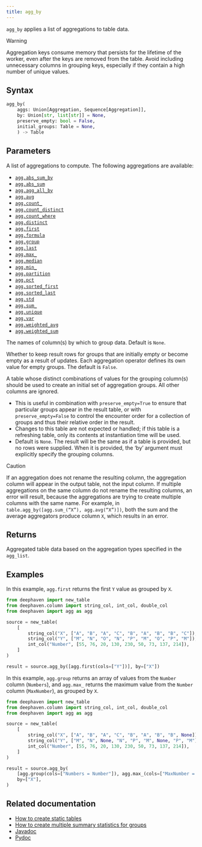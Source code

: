 ```yaml
---
title: agg_by
---
```


`agg_by` applies a list of aggregations to table data.

> [!WARNING]
> Aggregation keys consume memory that persists for the lifetime of the worker, even after the keys are removed from the table. Avoid including unnecessary columns in grouping keys, especially if they contain a high number of unique values.

## Syntax

```python syntax
agg_by(
    aggs: Union[Aggregation, Sequence[Aggregation]],
    by: Union[str, list[str]] = None,
    preserve_empty: bool = False,
    initial_groups: Table = None,
    ) -> Table
```

## Parameters

<ParamTable>
<Param name="aggs" type="Union[Aggregation, Sequence[Aggregation]]">

A list of aggregations to compute. The following aggregations are available:

- [`agg.abs_sum_by`](./AbsSumBy.md)
- [`agg.abs_sum`](./AggAbsSum.md)
- [`agg.agg_all_by`](./AggAllBy.md)
- [`agg.avg`](./AggAvg.md)
- [`agg.count_`](./AggCount.md)
- [`agg.count_distinct`](./AggCountDistinct.md)
- [`agg.count_where`](./AggCountWhere.md)
- [`agg.distinct`](./AggDistinct.md)
- [`agg.first`](./AggFirst.md)
- [`agg.formula`](./AggFormula.md)
- [`agg.group`](./AggGroup.md)
- [`agg.last`](./AggLast.md)
- [`agg.max_`](./AggMax.md)
- [`agg.median`](./AggMed.md)
- [`agg.min_`](./AggMin.md)
- [`agg.partition`](./AggPartition.md)
- [`agg.pct`](./AggPct.md)
- [`agg.sorted_first`](./AggSortedFirst.md)
- [`agg.sorted_last`](./AggSortedLast.md)
- [`agg.std`](./AggStd.md)
- [`agg.sum_`](./AggSum.md)
- [`agg.unique`](./AggUnique.md)
- [`agg.var`](./AggVar.md)
- [`agg.weighted_avg`](./AggWAvg.md)
- [`agg.weighted_sum`](./AggWSum.md)

</Param>
<Param name="by" type="Union[str, list[str]]">

The names of column(s) by which to group data. Default is `None`.

</Param>
<Param name="preserve_empty" type="bool" optional>

Whether to keep result rows for groups that are initially empty or become empty as a result of updates. Each aggregation operator defines its own value for empty groups. The default is `False`.

</Param>
<Param name="initial_groups" type="Table" optional>

A table whose distinct combinations of values for the grouping column(s) should be used to create an initial set of aggregation groups. All other columns are ignored.

- This is useful in combination with `preserve_empty=True` to ensure that particular groups appear in the result table, or with `preserve_empty=False` to control the encounter order for a collection of groups and thus their relative order in the result.
- Changes to this table are not expected or handled; if this table is a refreshing table, only its contents at instantiation time will be used.
- Default is `None`. The result will be the same as if a table is provided, but no rows were supplied. When it is provided, the ‘by’ argument must explicitly specify the grouping columns.

</Param>
</ParamTable>

> [!CAUTION]
> If an aggregation does not rename the resulting column, the aggregation column will appear in the output table, not the input column. If multiple aggregations on the same column do not rename the resulting columns, an error will result, because the aggregations are trying to create multiple columns with the same name. For example, in `table.agg_by([agg.sum_(“X”), agg.avg(“X”)])`, both the sum and the average aggregators produce column `X`, which results in an error.

## Returns

Aggregated table data based on the aggregation types specified in the `agg_list`.

## Examples

In this example, `agg.first` returns the first `Y` value as grouped by `X`.

```python order=source,result
from deephaven import new_table
from deephaven.column import string_col, int_col, double_col
from deephaven import agg as agg

source = new_table(
    [
        string_col("X", ["A", "B", "A", "C", "B", "A", "B", "B", "C"]),
        string_col("Y", ["M", "N", "O", "N", "P", "M", "O", "P", "M"]),
        int_col("Number", [55, 76, 20, 130, 230, 50, 73, 137, 214]),
    ]
)

result = source.agg_by([agg.first(cols=["Y"])], by=["X"])
```

In this example, `agg.group` returns an array of values from the `Number` column (`Numbers`), and `agg.max_` returns the maximum value from the `Number` column (`MaxNumber`), as grouped by `X`.

```python order=source,result
from deephaven import new_table
from deephaven.column import string_col, int_col, double_col
from deephaven import agg as agg

source = new_table(
    [
        string_col("X", ["A", "B", "A", "C", "B", "A", "B", "B", None]),
        string_col("Y", ["M", "N", None, "N", "P", "M", None, "P", "M"]),
        int_col("Number", [55, 76, 20, 130, 230, 50, 73, 137, 214]),
    ]
)

result = source.agg_by(
    [agg.group(cols=["Numbers = Number"]), agg.max_(cols=["MaxNumber = Number"])],
    by=["X"],
)
```

## Related documentation

- [How to create static tables](../../../how-to-guides/new-and-empty-table.md)
- [How to create multiple summary statistics for groups](../../../how-to-guides/combined-aggregations.md)
- [Javadoc](https://deephaven.io/core/javadoc/io/deephaven/api/TableOperations.html#aggBy(io.deephaven.api.agg.Aggregation))
- [Pydoc](/core/pydoc/code/deephaven.table.html#deephaven.table.Table.agg_by)
